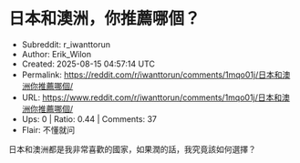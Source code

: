 # 日本和澳洲，你推薦哪個？

- Subreddit: r_iwanttorun
- Author: Erik_Wilon
- Created: 2025-08-15 04:57:14 UTC
- Permalink: https://reddit.com/r/iwanttorun/comments/1mqo01j/日本和澳洲你推薦哪個/
- URL: https://www.reddit.com/r/iwanttorun/comments/1mqo01j/日本和澳洲你推薦哪個/
- Ups: 0 | Ratio: 0.44 | Comments: 37
- Flair: 不懂就问


日本和澳洲都是我非常喜歡的國家，如果潤的話，我究竟該如何選擇？

